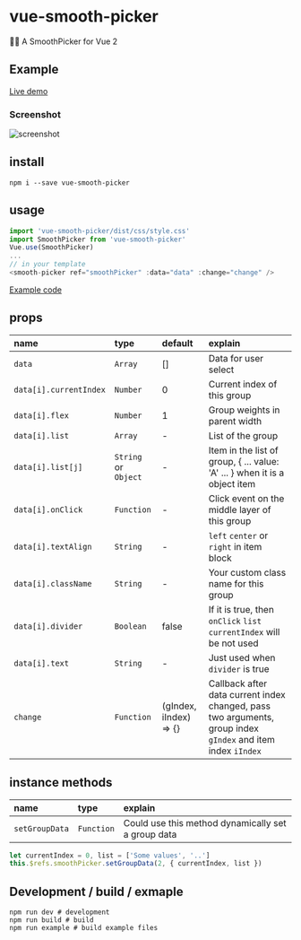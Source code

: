 # vue-smooth-picker
🏄🏼 A SmoothPicker for Vue 2

## Example

[Live demo](https://hiyali.github.io/vue-smooth-picker)

### Screenshot

![screenshot](https://raw.githubusercontent.com/hiyali/vue-smooth-picker/master/assets/smooth-picker-screenshot.png "screenshot")

## install

```shell
npm i --save vue-smooth-picker
```

## usage

```javascript
import 'vue-smooth-picker/dist/css/style.css'
import SmoothPicker from 'vue-smooth-picker'
Vue.use(SmoothPicker)
...
// in your template
<smooth-picker ref="smoothPicker" :data="data" :change="change" />
```

[Example code](https://github.com/hiyali/vue-smooth-picker/blob/master/example/example.vue)

## props

| name                       | type       |  default      | explain                          |
| :------------------------- | :--------- | :------------ | :------------------------------- |
| `data`                     | `Array`    | []            | Data for user select             |
| `data[i].currentIndex`     | `Number`   | 0             | Current index of this group      |
| `data[i].flex`             | `Number`   | 1             | Group weights in parent width    |
| `data[i].list`             | `Array`    | -             | List of the group                |
| `data[i].list[j]`          | `String` or `Object` | -   | Item in the list of group, { ... value: 'A' ... } when it is a object item |
| `data[i].onClick`          | `Function` | -             | Click event on the middle layer of this group |
| `data[i].textAlign`        | `String`   | -             | `left` `center` or `right` in item block |
| `data[i].className`        | `String`   | -             | Your custom class name for this group |
| `data[i].divider`          | `Boolean`  | false         | If it is true, then `onClick` `list` `currentIndex` will be not used |
| `data[i].text`             | `String`   | -             | Just used when `divider` is true |
| `change`                   | `Function` | (gIndex, iIndex) => {} | Callback after data current index changed, pass two arguments, group index `gIndex` and item index `iIndex` |

## instance methods

| name                       | type       | explain                          |
| :------------------------- | :--------- | :------------------------------- |
| `setGroupData`             | `Function` | Could use this method dynamically set a group data |

```javascript
let currentIndex = 0, list = ['Some values', '..']
this.$refs.smoothPicker.setGroupData(2, { currentIndex, list })
```

## Development / build / exmaple

```shell
npm run dev # development
npm run build # build
npm run example # build example files
```
